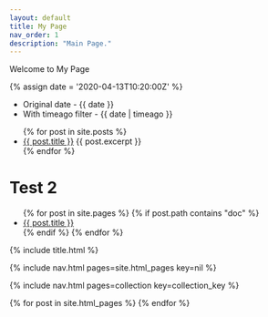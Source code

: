 ```yaml
---
layout: default
title: My Page
nav_order: 1
description: "Main Page."
---
```


Welcome to My Page

{% assign date = '2020-04-13T10:20:00Z' %}

- Original date - {{ date }}
- With timeago filter - {{ date | timeago }}

<ul>
  {% for post in site.posts %}
    <li>
      <a href="/my-tech{{ post.url }}">{{ post.title }}</a>
      {{ post.excerpt }}
    </li>
  {% endfor %}
</ul>

<h1>Test 2</h1>

<ul>
  {% for post in site.pages %}
    {% if post.path contains "doc" %}
    <li>
      <a href="/my-tech{{ post.url }}">{{ post.title }}</a>
    </li>
    {% endif %}
  {% endfor %}
</ul>

{% include title.html %}

{% include nav.html pages=site.html_pages key=nil %}

{% include nav.html pages=collection key=collection_key %}




{% for post in site.html_pages %}
{% endfor %}